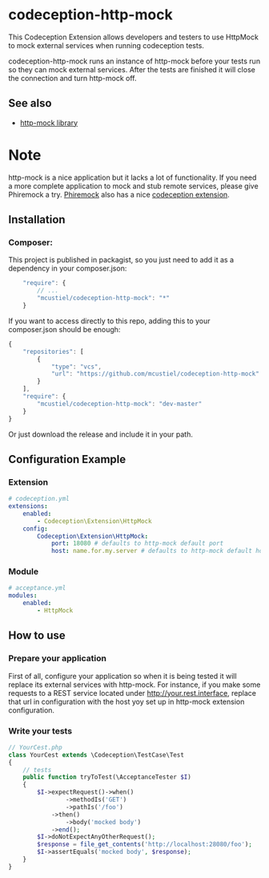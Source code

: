 # codeception-http-mock
This Codeception Extension allows developers and testers to use HttpMock to mock external services when running codeception tests.

codeception-http-mock runs an instance of http-mock before your tests run so they can mock external services.
After the tests are finished it will close the connection and turn http-mock off.

## See also

* [http-mock library](https://github.com/InterNations/http-mock)

# Note

http-mock is a nice application but it lacks a lot of functionality. If you need a more complete application to mock and stub remote services, please give Phiremock a try. [Phiremock](https://github.com/mcustiel/phiremock) also has a nice [codeception extension](https://github.com/mcustiel/phiremock-codeception-extension). 

## Installation

### Composer:

This project is published in packagist, so you just need to add it as a dependency in your composer.json:

```javascript
    "require": {
        // ...
        "mcustiel/codeception-http-mock": "*"
    }
```

If you want to access directly to this repo, adding this to your composer.json should be enough:

```javascript  
{
    "repositories": [
        {
            "type": "vcs",
            "url": "https://github.com/mcustiel/codeception-http-mock"
        }
    ],
    "require": {
        "mcustiel/codeception-http-mock": "dev-master"
    }
}
```

Or just download the release and include it in your path.

## Configuration Example

### Extension

```yaml
# codeception.yml
extensions:
    enabled:
        - Codeception\Extension\HttpMock
    config:
        Codeception\Extension\HttpMock:
            port: 18080 # defaults to http-mock default port
            host: name.for.my.server # defaults to http-mock default host
```

### Module

```yaml
# acceptance.yml
modules:
    enabled:
        - HttpMock
```

## How to use

### Prepare your application

First of all, configure your application so when it is being tested it will replace its external services with http-mock.
For instance, if you make some requests to a REST service located under http://your.rest.interface, replace that url in configuration with the host yoy set up in http-mock extension configuration.

### Write your tests

```php
// YourCest.php
class YourCest extends \Codeception\TestCase\Test
{
    // tests
    public function tryToTest(\AcceptanceTester $I)
    {
        $I->expectRequest()->when()
                ->methodIs('GET')
                ->pathIs('/foo')
            ->then()
                ->body('mocked body')
            ->end();
        $I->doNotExpectAnyOtherRequest();
        $response = file_get_contents('http://localhost:28080/foo');
        $I->assertEquals('mocked body', $response);
    }
}
```
